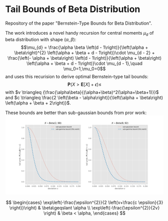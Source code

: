 # Tail Bounds of Beta Distribution

Repository of the paper "Bernstein-Type Bounds for Beta Distribution".

The work introduces a novel handy recursion for central moments $\mu_d$ of beta distribution with shape $(\alpha,\beta)$:
$$\mu_{d} = \frac{\alpha \beta \left(d - 1\right)}{\left(\alpha + \beta\right)^{2} \left(\alpha + \beta + d - 1\right)}\cdot \mu_{d - 2} + \frac{\left(- \alpha + \beta\right) \left(d - 1\right)}{\left(\alpha + \beta\right) \left(\alpha + \beta + d - 1\right)}\cdot \mu_{d - 1},\quad \mu_0=1,\mu_0=0$$
and uses this recurision to derive optimal Bernstein-type tail bounds:
$$\mathbf{P}\left(X > \mathbf{E}[X]+\epsilon \right)  \leqslant $$
with $v \triangleq {\frac{\alpha\beta}{(\alpha+\beta)^2(\alpha+\beta+1)}}$ and $c \triangleq  \frac{2 \left(\beta - \alpha\right)}{\left(\alpha + \beta\right) \left(\alpha + \beta + 2\right)}$. 

These bounds are better than sub-gaussian bounds from pror work:
![image](comparison.svg)

$$
\begin{cases}
\exp\left(-\frac{\epsilon^{2}}{2 \left(v+\frac{c \epsilon}{3} \right)}\right) & \beta\geqslant \alpha \\
\exp\left(-\frac{\epsilon^{2}}{2v} \right) & \beta < \alpha,
\end{cases}
$$